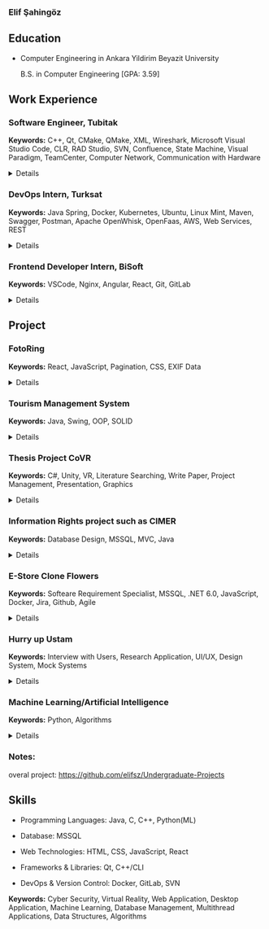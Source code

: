 ### Elif Şahingöz

## Education

- Computer Engineering in Ankara Yildirim Beyazit University

  B.S. in Computer Engineering [GPA: 3.59]

## Work Experience

### Software Engineer, Tubitak

**Keywords:** C++, Qt, CMake, QMake, XML, Wireshark, Microsoft Visual Studio Code, CLR, RAD Studio, SVN, Confluence, State Machine, Visual Paradigm, TeamCenter, Computer Network, Communication with Hardware

<details>
  <summary>Details</summary>
  <br>
  <ul>Developed desktop application using C++, adhering to SOLID principles and system architecture was optimized with various design patterns.</ul>
  <ul>Utilized communication protocols such as UART, UDP and MIL-STD- 1553.</ul>
  <ul>Prepared and maintained software documentation, keeping track of technical documents.</ul>
  <ul>Coordinated with other engineers to evaluate and improve software for hardware testing.</ul>
  <ul>Integrated third-party tools and components into applications.</ul>
</details>
  
### DevOps Intern, Turksat

**Keywords:** Java Spring, Docker, Kubernetes, Ubuntu, Linux Mint, Maven, Swagger, Postman, Apache OpenWhisk, OpenFaas, AWS, Web Services, REST

<details>
  <summary>Details</summary>
  <br>
  <ul>Conducted research on Docker, Kubernetes, Postman and FaaS technologies.</ul>
  <ul>Gained experience in serverless architecture with Function as a Service (FaaS) such as Apache OpenWhisk and OpenFaas.</ul>
  <ul>Worked on Linux systems for researches.</ul>  
</details>


### Frontend Developer Intern, BiSoft

**Keywords:** VSCode, Nginx, Angular, React, Git, GitLab

<details>
  <summary>Details</summary>
  <br>
  <ul>Enhanced web applications using React and Angular frameworks.</ul>
  <ul>Used Git for version control and collaborative project development.</ul>           
</details>

## Project

### FotoRing

**Keywords:** React, JavaScript, Pagination, CSS, EXIF Data

<details>
    <summary>Details</summary>
    <br>
      <img src="https://github.com/elifsz/elifsz.github.io/blob/e8e983d8c4ea19704476fc21e092ff07dc94d7ba/assets/FotoRing.gif"/>
</details>

### Tourism Management System

**Keywords:** Java, Swing, OOP, SOLID

<details>
    <summary>Details</summary>
    <br>
    <ul>Implemented project using Java to demonstrate proficiency in OOP concepts.</ul>
    <ul>Designed and developed graphical interface with Swing.</ul>
    <img src="assets/tourism-ms.png" alt="Project Image"/>
    <img src="assets/tourism-ms-class-diagram.png" alt="Project Design"/>  
</details>

### Thesis Project CoVR

**Keywords:** C#, Unity, VR, Literature Searching, Write Paper, Project Management, Presentation, Graphics

<details>
    <summary>Details</summary>
    <br>
    <ul>Collaborated with HAVELSAN in SUIT program. Using C# and Unity game engine, explored the intersection of psychology and computer science.</ul>
    <ul>Investigated the impact of virtual reality technology on users' emotions and response.</ul>
  
    * Project image:
 ![Image](assets/covr1.jpg)
![Image](assets/covr2.png)
       
</details>

### Information Rights project such as CIMER

**Keywords:** Database Design, MSSQL, MVC, Java

<details>
    <summary>Details</summary>
    <br>
    <ul>Designed and implemented a well-structured database using MSSQL.</ul>
    <ul>Written with MVC architecture using Java.</ul>
    * Database design:
![Image](assets/database-diagram.png)
</details>

### E-Store Clone Flowers

**Keywords:** Softeare Requirement Specialist, MSSQL, .NET 6.0, JavaScript, Docker, Jira, Github, Agile

<details>
    <summary>Details</summary>
    <br>
    <ul>Developed MSSQL, .NET 6.0, JavaScript and Docker.</ul>
    <ul>Utilize jira and github for project process.</ul>
  
    * Project image:
![Image](assets/e-flower.png)
![Image](assets/e-flower-admin.png)
</details>

### Hurry up Ustam

**Keywords:** Interview with Users, Research Application, UI/UX, Design System, Mock Systems

<details>
    <summary>Details</summary>
    <br>
    <ul>Researched and analyzed existing similar projects to identify usability strengths and challenges.</ul>
    <ul>Focused on Human-Computer Interaction principles.</ul>
  
    * Project image:
![Image](assets/hci-ss.png)
       
</details>

### Machine Learning/Artificial Intelligence

**Keywords:** Python, Algorithms

<details>
    <summary>Details</summary>
    <br>
    * Project image:
![Image](assets/ml.png)
       
</details>

### Notes:
overal project: https://github.com/elifsz/Undergraduate-Projects

## Skills

- Programming Languages: Java, C, C++, Python(ML)
  
- Database: MSSQL
  
- Web Technologies: HTML, CSS, JavaScript, React
  
- Frameworks & Libraries: Qt, C++/CLI
  
- DevOps & Version Control: Docker, GitLab, SVN
  

**Keywords:** Cyber Security, Virtual Reality, Web Application, Desktop Application, Machine Learning, Database Management, Multithread Applications, Data Structures, Algorithms
